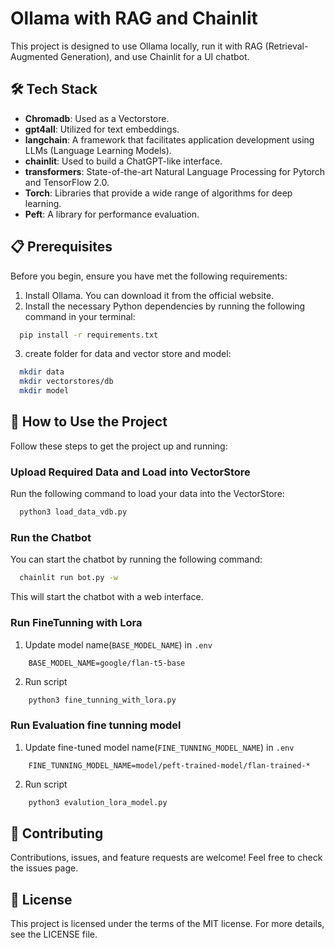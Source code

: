 # Ollama with RAG and Chainlit

This project is designed to use Ollama locally, run it with RAG (Retrieval-Augmented Generation), and use Chainlit for a UI chatbot.

## 🛠️ Tech Stack

- **Chromadb**: Used as a Vectorstore.
- **gpt4all**: Utilized for text embeddings.
- **langchain**: A framework that facilitates application development using LLMs (Language Learning Models).
- **chainlit**: Used to build a ChatGPT-like interface.
- **transformers**: State-of-the-art Natural Language Processing for Pytorch and TensorFlow 2.0.
- **Torch**: Libraries that provide a wide range of algorithms for deep learning.
- **Peft**: A library for performance evaluation.

## 📋 Prerequisites

Before you begin, ensure you have met the following requirements:

1. Install Ollama. You can download it from the official website.
2. Install the necessary Python dependencies by running the following command in your terminal:
```bash
  pip install -r requirements.txt
```
3. create folder for data and vector store and model:
```bash
  mkdir data
  mkdir vectorstores/db
  mkdir model
```

## 🚀 How to Use the Project
Follow these steps to get the project up and running:

### Upload Required Data and Load into VectorStore
Run the following command to load your data into the VectorStore:
```bash
  python3 load_data_vdb.py
```

### Run the Chatbot
You can start the chatbot by running the following command:
```bash
  chainlit run bot.py -w
```
This will start the chatbot with a web interface.

### Run FineTunning with Lora
1. Update model name(`BASE_MODEL_NAME`) in `.env`
```
	BASE_MODEL_NAME=google/flan-t5-base
```
2. Run script
```bash
	python3 fine_tunning_with_lora.py
```

### Run Evaluation fine tunning model
1. Update fine-tuned model name(`FINE_TUNNING_MODEL_NAME`) in `.env`
```
	FINE_TUNNING_MODEL_NAME=model/peft-trained-model/flan-trained-*
```
2. Run script
```bash
	python3 evalution_lora_model.py
```

## 🤝 Contributing
Contributions, issues, and feature requests are welcome! Feel free to check the issues page.

## 📜 License
This project is licensed under the terms of the MIT license. For more details, see the LICENSE file.